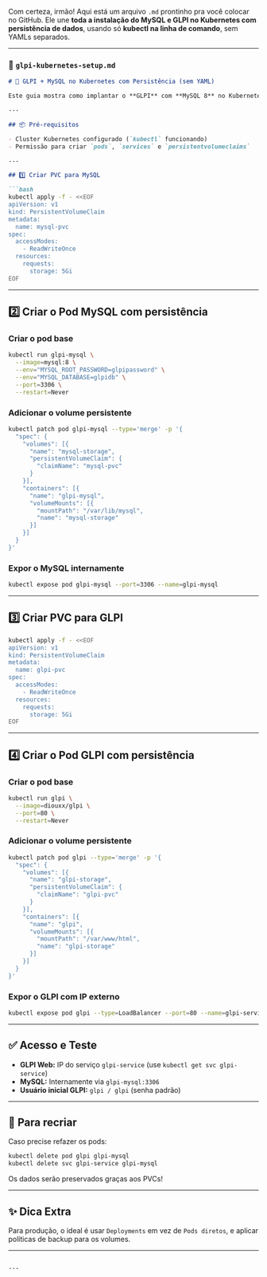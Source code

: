 Com certeza, irmão! Aqui está um arquivo `.md` prontinho pra você colocar no GitHub. Ele une **toda a instalação do MySQL e GLPI no Kubernetes com persistência de dados**, usando só **kubectl na linha de comando**, sem YAMLs separados.

---

### 📄 `glpi-kubernetes-setup.md`

````markdown
# 🚀 GLPI + MySQL no Kubernetes com Persistência (sem YAML)

Este guia mostra como implantar o **GLPI** com **MySQL 8** no Kubernetes usando apenas `kubectl` pela linha de comando — com armazenamento persistente via PVCs.

---

## 📦 Pré-requisitos

- Cluster Kubernetes configurado (`kubectl` funcionando)
- Permissão para criar `pods`, `services` e `persistentvolumeclaims`

---

## 1️⃣ Criar PVC para MySQL

```bash
kubectl apply -f - <<EOF
apiVersion: v1
kind: PersistentVolumeClaim
metadata:
  name: mysql-pvc
spec:
  accessModes:
    - ReadWriteOnce
  resources:
    requests:
      storage: 5Gi
EOF
````

---

## 2️⃣ Criar o Pod MySQL com persistência

### Criar o pod base

```bash
kubectl run glpi-mysql \
  --image=mysql:8 \
  --env="MYSQL_ROOT_PASSWORD=glpipassword" \
  --env="MYSQL_DATABASE=glpidb" \
  --port=3306 \
  --restart=Never
```

### Adicionar o volume persistente

```bash
kubectl patch pod glpi-mysql --type='merge' -p '{
  "spec": {
    "volumes": [{
      "name": "mysql-storage",
      "persistentVolumeClaim": {
        "claimName": "mysql-pvc"
      }
    }],
    "containers": [{
      "name": "glpi-mysql",
      "volumeMounts": [{
        "mountPath": "/var/lib/mysql",
        "name": "mysql-storage"
      }]
    }]
  }
}'
```

### Expor o MySQL internamente

```bash
kubectl expose pod glpi-mysql --port=3306 --name=glpi-mysql
```

---

## 3️⃣ Criar PVC para GLPI

```bash
kubectl apply -f - <<EOF
apiVersion: v1
kind: PersistentVolumeClaim
metadata:
  name: glpi-pvc
spec:
  accessModes:
    - ReadWriteOnce
  resources:
    requests:
      storage: 5Gi
EOF
```

---

## 4️⃣ Criar o Pod GLPI com persistência

### Criar o pod base

```bash
kubectl run glpi \
  --image=diouxx/glpi \
  --port=80 \
  --restart=Never
```

### Adicionar o volume persistente

```bash
kubectl patch pod glpi --type='merge' -p '{
  "spec": {
    "volumes": [{
      "name": "glpi-storage",
      "persistentVolumeClaim": {
        "claimName": "glpi-pvc"
      }
    }],
    "containers": [{
      "name": "glpi",
      "volumeMounts": [{
        "mountPath": "/var/www/html",
        "name": "glpi-storage"
      }]
    }]
  }
}'
```

### Expor o GLPI com IP externo

```bash
kubectl expose pod glpi --type=LoadBalancer --port=80 --name=glpi-service
```

---

## ✅ Acesso e Teste

* **GLPI Web:** IP do serviço `glpi-service` (use `kubectl get svc glpi-service`)
* **MySQL:** Internamente via `glpi-mysql:3306`
* **Usuário inicial GLPI:** `glpi / glpi` (senha padrão)

---

## 🔁 Para recriar

Caso precise refazer os pods:

```bash
kubectl delete pod glpi glpi-mysql
kubectl delete svc glpi-service glpi-mysql
```

Os dados serão preservados graças aos PVCs!

---

## ✨ Dica Extra

Para produção, o ideal é usar `Deployments` em vez de `Pods diretos`, e aplicar políticas de backup para os volumes.

---

```

---
